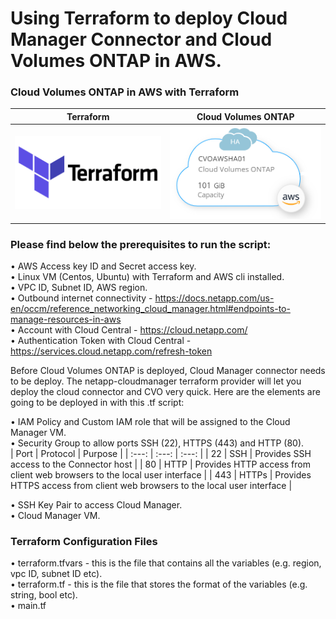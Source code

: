# Using Terraform to deploy Cloud Manager Connector and Cloud Volumes ONTAP in AWS. 

### Cloud Volumes ONTAP in AWS with Terraform <br />

Terraform             |  Cloud Volumes ONTAP
:-------------------------:|:-------------------------:
![](https://github.com/jorgeedugona/CVOTerraForm/blob/main/images/terraform-icon.png)  |  ![](https://github.com/jorgeedugona/CVOTerraForm/blob/main/images/CVOAWS-icon.PNG)

### Please find below the prerequisites to run the script: 

• AWS Access key ID and Secret access key.   
• Linux VM (Centos, Ubuntu) with Terraform and AWS cli installed.  
• VPC ID, Subnet ID, AWS region.  
• Outbound internet connectivity - https://docs.netapp.com/us-en/occm/reference_networking_cloud_manager.html#endpoints-to-manage-resources-in-aws   
• Account with Cloud Central - https://cloud.netapp.com/  
• Authentication Token with Cloud Central - https://services.cloud.netapp.com/refresh-token  

Before Cloud Volumes ONTAP is deployed, Cloud Manager connector needs to be deploy. The netapp-cloudmanager terraform provider will let you deploy the cloud connector and CVO very quick. Here are the elements are going to be deployed in with this .tf script:  

• IAM Policy and Custom IAM role that will be assigned to the Cloud Manager VM.  
• Security Group to allow ports SSH (22), HTTPS (443) and HTTP (80).  
| Port  | Protocol | Purpose |
| :---: | :---: | :---: |
|  22   | SSH   | Provides SSH access to the Connector host |
|  80   | HTTP  | Provides HTTP access from client web browsers to the local user interface |
|  443  | HTTPs | Provides HTTPS access from client web browsers to the local user interface |  

• SSH Key Pair to access Cloud Manager.  
• Cloud Manager VM.  

### Terraform Configuration Files   

• terraform.tfvars - this is the file that contains all the variables (e.g. region, vpc ID, subnet ID etc).  
• terraform.tf - this is the file that stores the format of the variables (e.g. string, bool etc).  
• main.tf  




